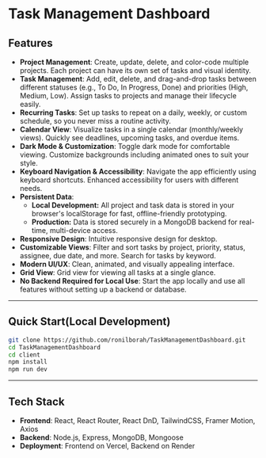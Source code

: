 # Task Management Dashboard

## Features
- **Project Management**: Create, update, delete, and color-code multiple projects. Each project can have its own set of tasks and visual identity.
- **Task Management**: Add, edit, delete, and drag-and-drop tasks between different statuses (e.g., To Do, In Progress, Done) and priorities (High, Medium, Low). Assign tasks to projects and manage their lifecycle easily.
- **Recurring Tasks**: Set up tasks to repeat on a daily, weekly, or custom schedule, so you never miss a routine activity.
- **Calendar View**: Visualize tasks in a single calendar (monthly/weekly views). Quickly see deadlines, upcoming tasks, and overdue items.
- **Dark Mode & Customization**: Toggle dark mode for comfortable viewing. Customize backgrounds including animated ones to suit your style.
- **Keyboard Navigation & Accessibility**: Navigate the app efficiently using keyboard shortcuts. Enhanced accessibility for users with different needs.
- **Persistent Data**: 
  - **Local Development:** All project and task data is stored in your browser's localStorage for fast, offline-friendly prototyping.
  - **Production:** Data is stored securely in a MongoDB backend for real-time, multi-device access.
- **Responsive Design**: Intuitive responsive design for desktop.
- **Customizable Views**: Filter and sort tasks by project, priority, status, assignee, due date, and more. Search for tasks by keyword.
- **Modern UI/UX**: Clean, animated, and visually appealing interface.
- **Grid View**: Grid view for viewing all tasks at a single glance.
- **No Backend Required for Local Use**: Start the app locally and use all features without setting up a backend or database.

---

## Quick Start(Local Development)
```sh
git clone https://github.com/ronilborah/TaskManagementDashboard.git
cd TaskManagementDashboard
cd client
npm install
npm run dev
```

---

## Tech Stack
- **Frontend**: React, React Router, React DnD, TailwindCSS, Framer Motion, Axios
- **Backend**: Node.js, Express, MongoDB, Mongoose
- **Deployment**: Frontend on Vercel, Backend on Render



